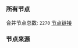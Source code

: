 ### 所有节点
合并节点总数: `2270`
[节点链接](https://raw.githubusercontent.com/rzhy1/11/master/sub/sub_merge_base64.txt)

### 节点来源